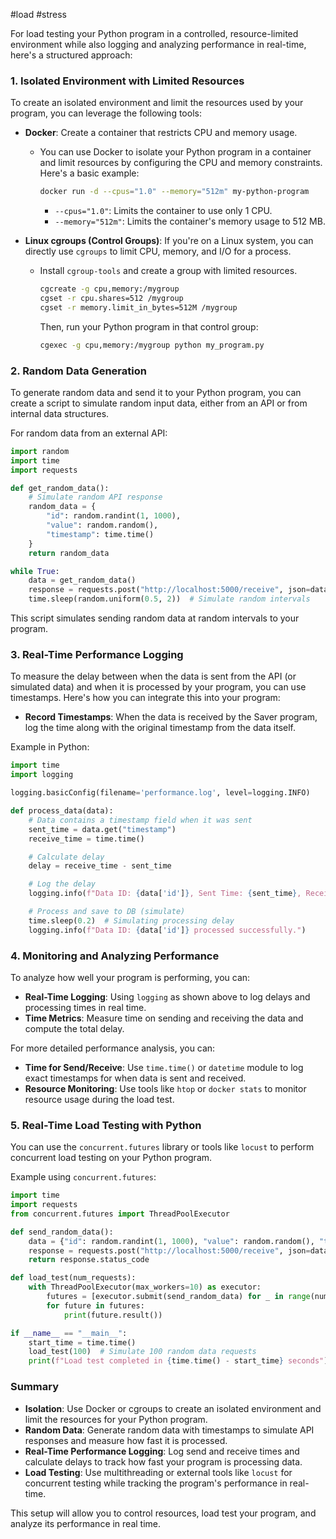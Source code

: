 #load #stress

For load testing your Python program in a controlled, resource-limited environment while also logging and analyzing performance in real-time, here's a structured approach:

### 1. **Isolated Environment with Limited Resources**

To create an isolated environment and limit the resources used by your program, you can leverage the following tools:

- **Docker**: Create a container that restricts CPU and memory usage.
  - You can use Docker to isolate your Python program in a container and limit resources by configuring the CPU and memory constraints. Here's a basic example:
  
    ```bash
    docker run -d --cpus="1.0" --memory="512m" my-python-program
    ```

    - `--cpus="1.0"`: Limits the container to use only 1 CPU.
    - `--memory="512m"`: Limits the container's memory usage to 512 MB.

- **Linux cgroups (Control Groups)**: If you're on a Linux system, you can directly use `cgroups` to limit CPU, memory, and I/O for a process.
  - Install `cgroup-tools` and create a group with limited resources.

    ```bash
    cgcreate -g cpu,memory:/mygroup
    cgset -r cpu.shares=512 /mygroup
    cgset -r memory.limit_in_bytes=512M /mygroup
    ```

    Then, run your Python program in that control group:

    ```bash
    cgexec -g cpu,memory:/mygroup python my_program.py
    ```

### 2. **Random Data Generation**

To generate random data and send it to your Python program, you can create a script to simulate random input data, either from an API or from internal data structures.

For random data from an external API:
```python
import random
import time
import requests

def get_random_data():
    # Simulate random API response
    random_data = {
        "id": random.randint(1, 1000),
        "value": random.random(),
        "timestamp": time.time()
    }
    return random_data

while True:
    data = get_random_data()
    response = requests.post("http://localhost:5000/receive", json=data)
    time.sleep(random.uniform(0.5, 2))  # Simulate random intervals
```

This script simulates sending random data at random intervals to your program.

### 3. **Real-Time Performance Logging**

To measure the delay between when the data is sent from the API (or simulated data) and when it is processed by your program, you can use timestamps. Here's how you can integrate this into your program:

- **Record Timestamps**: When the data is received by the Saver program, log the time along with the original timestamp from the data itself.
  
Example in Python:

```python
import time
import logging

logging.basicConfig(filename='performance.log', level=logging.INFO)

def process_data(data):
    # Data contains a timestamp field when it was sent
    sent_time = data.get("timestamp")
    receive_time = time.time()

    # Calculate delay
    delay = receive_time - sent_time

    # Log the delay
    logging.info(f"Data ID: {data['id']}, Sent Time: {sent_time}, Received Time: {receive_time}, Delay: {delay} seconds")

    # Process and save to DB (simulate)
    time.sleep(0.2)  # Simulating processing delay
    logging.info(f"Data ID: {data['id']} processed successfully.")
```

### 4. **Monitoring and Analyzing Performance**

To analyze how well your program is performing, you can:

- **Real-Time Logging**: Using `logging` as shown above to log delays and processing times in real time.
- **Time Metrics**: Measure time on sending and receiving the data and compute the total delay.

For more detailed performance analysis, you can:

- **Time for Send/Receive**: Use `time.time()` or `datetime` module to log exact timestamps for when data is sent and received.
- **Resource Monitoring**: Use tools like `htop` or `docker stats` to monitor resource usage during the load test.

### 5. **Real-Time Load Testing with Python**

You can use the `concurrent.futures` library or tools like `locust` to perform concurrent load testing on your Python program.

Example using `concurrent.futures`:
```python
import time
import requests
from concurrent.futures import ThreadPoolExecutor

def send_random_data():
    data = {"id": random.randint(1, 1000), "value": random.random(), "timestamp": time.time()}
    response = requests.post("http://localhost:5000/receive", json=data)
    return response.status_code

def load_test(num_requests):
    with ThreadPoolExecutor(max_workers=10) as executor:
        futures = [executor.submit(send_random_data) for _ in range(num_requests)]
        for future in futures:
            print(future.result())

if __name__ == "__main__":
    start_time = time.time()
    load_test(100)  # Simulate 100 random data requests
    print(f"Load test completed in {time.time() - start_time} seconds")
```

### Summary
- **Isolation**: Use Docker or cgroups to create an isolated environment and limit the resources for your Python program.
- **Random Data**: Generate random data with timestamps to simulate API responses and measure how fast it is processed.
- **Real-Time Performance Logging**: Log send and receive times and calculate delays to track how fast your program is processing data.
- **Load Testing**: Use multithreading or external tools like `locust` for concurrent testing while tracking the program's performance in real-time.

This setup will allow you to control resources, load test your program, and analyze its performance in real time.